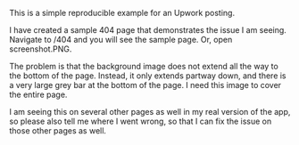 This is a simple reproducible example for an Upwork posting.

I have created a sample 404 page that demonstrates the issue I am seeing. Navigate to /404 and you will see the sample page. Or, open screenshot.PNG.

The problem is that the background image does not extend all the way to the bottom of the page. Instead, it only extends partway down, and there is a very large grey bar at the bottom of the page. I need this image to cover the entire page.

I am seeing this on several other pages as well in my real version of the app, so please also tell me where I went wrong, so that I can fix the issue on those other pages as well.
